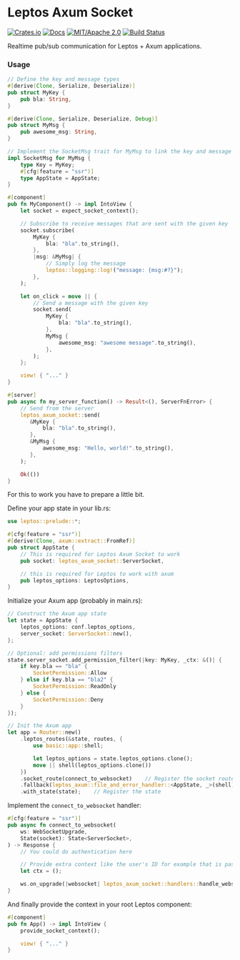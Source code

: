 # Leptos Axum Socket

[![Crates.io](https://img.shields.io/crates/v/leptos-axum-socket.svg)](https://crates.io/crates/leptos-axum-socket)
[![Docs](https://docs.rs/leptos-axum-socket/badge.svg)](https://docs.rs/leptos-axum-socket/)
[![MIT/Apache 2.0](https://img.shields.io/badge/license-MIT%2FApache-blue.svg)](https://github.com/synphonyte/leptos-axum-socket#license)
[![Build Status](https://github.com/synphonyte/leptos-axum-socket/actions/workflows/cd.yml/badge.svg)](https://github.com/synphonyte/leptos-axum-socket/actions/workflows/cd.yml)

<!-- cargo-rdme start -->

Realtime pub/sub communication for Leptos + Axum applications.

### Usage

```rust
// Define the key and message types
#[derive(Clone, Serialize, Deserialize)]
pub struct MyKey {
    pub bla: String,
}

#[derive(Clone, Serialize, Deserialize, Debug)]
pub struct MyMsg {
    pub awesome_msg: String,
}

// Implement the SocketMsg trait for MyMsg to link the key and message types
impl SocketMsg for MyMsg {
    type Key = MyKey;
    #[cfg(feature = "ssr")]
    type AppState = AppState;
}

#[component]
pub fn MyComponent() -> impl IntoView {
    let socket = expect_socket_context();

    // Subscribe to receive messages that are sent with the given key
    socket.subscribe(
        MyKey {
            bla: "bla".to_string(),
        },
        |msg: &MyMsg| {
            // Simply log the message
            leptos::logging::log!("message: {msg:#?}");
        },
    );

    let on_click = move || {
        // Send a message with the given key
        socket.send(
            MyKey {
                bla: "bla".to_string(),
            },
            MyMsg {
                awesome_msg: "awesome message".to_string(),
            },
        );
    };

    view! { "..." }
}

#[server]
pub async fn my_server_function() -> Result<(), ServerFnError> {
    // Send from the server
    leptos_axum_socket::send(
       &MyKey {
           bla: "bla".to_string(),
       },
       &MyMsg {
           awesome_msg: "Hello, world!".to_string(),
       },
    );

    Ok(())
}
```

For this to work you have to prepare a little bit.

Define your app state in your lib.rs:

```rust
use leptos::prelude::*;

#[cfg(feature = "ssr")]
#[derive(Clone, axum::extract::FromRef)]
pub struct AppState {
    // This is required for Leptos Axum Socket to work
    pub socket: leptos_axum_socket::ServerSocket,

    // this is required for Leptos to work with axum
    pub leptos_options: LeptosOptions,
}
```

Initialize your Axum app (probably in main.rs):

```rust
// Construct the Axum app state
let state = AppState {
    leptos_options: conf.leptos_options,
    server_socket: ServerSocket::new(),
};

// Optional: add permissions filters
state.server_socket.add_permission_filter(|key: MyKey, _ctx: &()| {
    if key.bla == "bla" {
        SocketPermission::Allow
    } else if key.bla == "bla2" {
        SocketPermission::ReadOnly
    } else {
        SocketPermission::Deny
    }
});

// Init the Axum app
let app = Router::new()
    .leptos_routes(&state, routes, {
        use basic::app::shell;

        let leptos_options = state.leptos_options.clone();
        move || shell(leptos_options.clone())
    })
    .socket_route(connect_to_websocket)    // Register the socket route (implementation below)
    .fallback(leptos_axum::file_and_error_handler::<AppState, _>(shell))
    .with_state(state);    // Register the state
```

Implement the `connect_to_websocket` handler:

```rust
#[cfg(feature = "ssr")]
pub async fn connect_to_websocket(
    ws: WebSocketUpgrade,
    State(socket): State<ServerSocket>,
) -> Response {
    // You could do authentication here

    // Provide extra context like the user's ID for example that is passed to the permission filters
    let ctx = ();

    ws.on_upgrade(|websocket| leptos_axum_socket::handlers::handle_websocket_with_context(websocket, socket, ctx))
}
```

And finally provide the context in your root Leptos component:

```rust
#[component]
pub fn App() -> impl IntoView {
    provide_socket_context();

    view! { "..." }
}
```

<!-- cargo-rdme end -->
